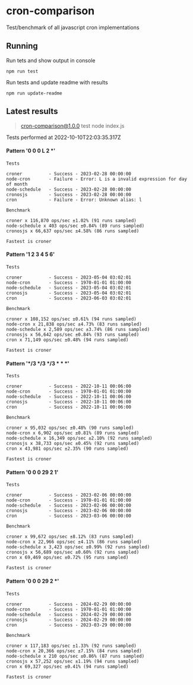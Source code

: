 # cron-comparison

Test/benchmark of all javascript cron implementations

## Running

Run tets and show output in console

`npm run test`

Run tests and update readme with results

`npm run update-readme`

## Latest results

> cron-comparison@1.0.0 test
> node index.js

Tests performed at 2022-10-10T22:03:35.317Z

#### Pattern '0 0 0 L 2 *'
```
Tests

croner          - Success - 2023-02-28 00:00:00
node-cron       - Failure - Error: L is a invalid expression for day of month
node-schedule   - Success - 2023-02-28 00:00:00
cronosjs        - Success - 2023-02-28 00:00:00
cron            - Failure - Error: Unknown alias: l

Benchmark

croner x 116,870 ops/sec ±1.02% (91 runs sampled)
node-schedule x 403 ops/sec ±0.84% (89 runs sampled)
cronosjs x 66,637 ops/sec ±4.58% (86 runs sampled)

Fastest is croner
```

#### Pattern '1 2 3 4 5 6'
```
Tests

croner          - Success - 2023-05-04 03:02:01
node-cron       - Success - 1970-01-01 01:00:00
node-schedule   - Success - 2023-05-04 03:02:01
cronosjs        - Success - 2023-05-04 03:02:01
cron            - Success - 2023-06-03 03:02:01

Benchmark

croner x 108,152 ops/sec ±0.61% (94 runs sampled)
node-cron x 21,838 ops/sec ±4.73% (83 runs sampled)
node-schedule x 2,589 ops/sec ±3.74% (86 runs sampled)
cronosjs x 56,642 ops/sec ±0.84% (93 runs sampled)
cron x 71,149 ops/sec ±0.48% (94 runs sampled)

Fastest is croner
```

#### Pattern '*/3 */3 */3 * * *'
```
Tests

croner          - Success - 2022-10-11 00:06:00
node-cron       - Success - 1970-01-01 01:00:00
node-schedule   - Success - 2022-10-11 00:06:00
cronosjs        - Success - 2022-10-11 00:06:00
cron            - Success - 2022-10-11 00:06:00

Benchmark

croner x 95,032 ops/sec ±0.48% (90 runs sampled)
node-cron x 6,902 ops/sec ±0.81% (89 runs sampled)
node-schedule x 16,349 ops/sec ±2.10% (92 runs sampled)
cronosjs x 38,733 ops/sec ±0.45% (92 runs sampled)
cron x 43,981 ops/sec ±2.35% (90 runs sampled)

Fastest is croner
```

#### Pattern '0 0 0 29 2 1'
```
Tests

croner          - Success - 2023-02-06 00:00:00
node-cron       - Success - 1970-01-01 01:00:00
node-schedule   - Success - 2023-02-06 00:00:00
cronosjs        - Success - 2023-02-06 00:00:00
cron            - Success - 2023-03-06 00:00:00

Benchmark

croner x 99,672 ops/sec ±8.12% (83 runs sampled)
node-cron x 22,966 ops/sec ±4.11% (86 runs sampled)
node-schedule x 3,423 ops/sec ±0.99% (92 runs sampled)
cronosjs x 56,689 ops/sec ±0.60% (92 runs sampled)
cron x 69,469 ops/sec ±0.72% (95 runs sampled)

Fastest is croner
```

#### Pattern '0 0 0 29 2 *'
```
Tests

croner          - Success - 2024-02-29 00:00:00
node-cron       - Success - 1970-01-01 01:00:00
node-schedule   - Success - 2024-02-29 00:00:00
cronosjs        - Success - 2024-02-29 00:00:00
cron            - Success - 2023-03-29 00:00:00

Benchmark

croner x 117,183 ops/sec ±1.33% (92 runs sampled)
node-cron x 20,366 ops/sec ±7.15% (84 runs sampled)
node-schedule x 210 ops/sec ±0.86% (87 runs sampled)
cronosjs x 57,252 ops/sec ±1.19% (94 runs sampled)
cron x 69,327 ops/sec ±0.41% (94 runs sampled)

Fastest is croner
```

